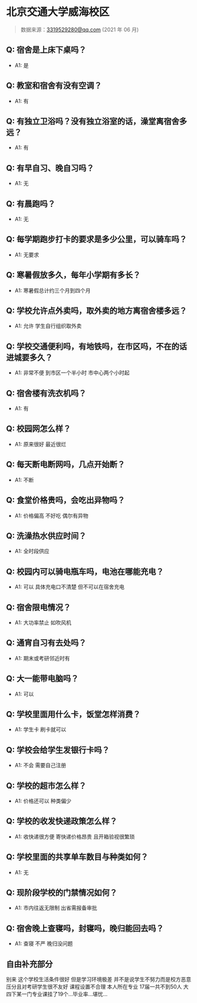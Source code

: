# 北京交通大学威海校区

> 数据来源：3319529280@qq.com (2021 年 06 月)

## Q: 宿舍是上床下桌吗？

- A1: 是

## Q: 教室和宿舍有没有空调？

- A1: 有

## Q: 有独立卫浴吗？没有独立浴室的话，澡堂离宿舍多远？

- A1: 有

## Q: 有早自习、晚自习吗？

- A1: 无

## Q: 有晨跑吗？

- A1: 无

## Q: 每学期跑步打卡的要求是多少公里，可以骑车吗？

- A1: 无要求

## Q: 寒暑假放多久，每年小学期有多长？

- A1: 寒暑假总计约三个月到四个月

## Q: 学校允许点外卖吗，取外卖的地方离宿舍楼多远？

- A1: 允许 学生自行组织取外卖

## Q: 学校交通便利吗，有地铁吗，在市区吗，不在的话进城要多久？

- A1: 非常不便 到市区一个半小时 市中心两个小时起

## Q: 宿舍楼有洗衣机吗？

- A1: 有

## Q: 校园网怎么样？

- A1: 原来很好 最近很烂

## Q: 每天断电断网吗，几点开始断？

- A1: 不断

## Q: 食堂价格贵吗，会吃出异物吗？

- A1: 价格偏高 不好吃 偶尔有异物

## Q: 洗澡热水供应时间？

- A1: 全时段供应

## Q: 校园内可以骑电瓶车吗，电池在哪能充电？

- A1: 可以 具体充电口不清楚 但不可以在宿舍充电

## Q: 宿舍限电情况？

- A1: 大功率禁止 如吹风机

## Q: 通宵自习有去处吗？

- A1: 期末或考研邻近时有

## Q: 大一能带电脑吗？

- A1: 可以

## Q: 学校里面用什么卡，饭堂怎样消费？

- A1: 学生卡 刷卡就可以

## Q: 学校会给学生发银行卡吗？

- A1: 不会 需要自己注册

## Q: 学校的超市怎么样？

- A1: 价格还可以 种类偏少

## Q: 学校的收发快递政策怎么样？

- A1: 收快递很方便 寄快递价格昂贵 且开箱验视很繁琐

## Q: 学校里面的共享单车数目与种类如何？

- A1: 无

## Q: 现阶段学校的门禁情况如何？

- A1: 市内往返无限制 出省需报备审批

## Q: 宿舍晚上查寝吗，封寝吗，晚归能回去吗？

- A1: 查寝 不严 晚归没问题

## 自由补充部分

别来 这个学校生活条件很好 但是学习环境极差 并不是说学生不努力而是校方恶意压分且对考研学生很不友好 课程设置不合理 本人所在专业 17届一共不到50人 大四下某一门专业课挂了19个…毕业率…堪忧…